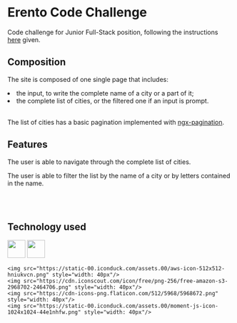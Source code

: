 <h1>Erento Code Challenge</h1>

<p>Code challenge for Junior Full-Stack position, following the instructions <a href="https://github.com/erento/interview-junior-fullstack-developer">here</a> given.<p>

<h2>Composition</h2>
  <p>The site is composed of one single page that includes:</p>
  <li>the input, to write the complete name of a city or a part of it;</li>
  <li>the complete list of cities, or the filtered one if an input is prompt.</li><br/>
  
  <p>The list of cities has a basic pagination implemented with <a href="https://www.npmjs.com/package/ngx-pagination">ngx-pagination</a>.</p>
  
  <h2>Features</h2>
  <p>The user is able to navigate through the complete list of cities.</p>
  <p>The user is able to filter the list by the name of a city or by letters contained in the name.</p>
  <br/><br/>
 

<h2>Technology used</h2>
  <div style="display: flex, flex-direction: row">
    <img src="https://upload.wikimedia.org/wikipedia/commons/thumb/c/cf/Angular_full_color_logo.svg/2048px-Angular_full_color_logo.svg.png" style="width: 40px" />
    <img src="https://static-00.iconduck.com/assets.00/nestjs-icon-2048x2040-3rrvcej8.png" style="width: 40px"/>
    
    <img src="https://static-00.iconduck.com/assets.00/aws-icon-512x512-hniukvcn.png" style="width: 40px"/>
    <img src="https://cdn.iconscout.com/icon/free/png-256/free-amazon-s3-2968702-2464706.png" style="width: 40px"/>
    <img src="https://cdn-icons-png.flaticon.com/512/5968/5968672.png" style="width: 40px"/>
    <img src="https://static-00.iconduck.com/assets.00/moment-js-icon-1024x1024-44e1nhfw.png" style="width: 40px"/>
  </div>
